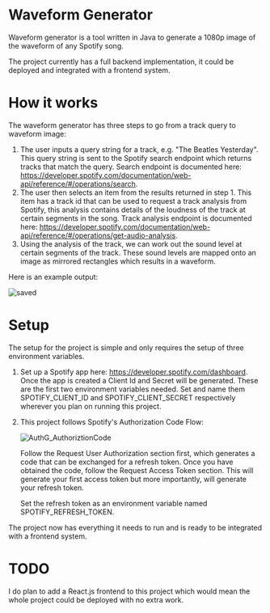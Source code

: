 # Waveform Generator
Waveform generator is a tool written in Java to generate a 
1080p image of the waveform of any Spotify song.

The project currently has a full backend implementation, it could be deployed and integrated with a frontend system.

# How it works
The waveform generator has three steps to go from a track query to waveform image:
1. The user inputs a query string for a track, e.g. "The Beatles Yesterday". 
  This query string is sent to the Spotify search endpoint which returns tracks that match the query.
  Search endpoint is documented here: https://developer.spotify.com/documentation/web-api/reference/#/operations/search.
2. The user then selects an item from the results returned in step 1. This item has a track id that can be used to 
  request a track analysis from Spotify, this analysis contains details of the loudness of the track at certain segments
  in the song.
  Track analysis endpoint is documented here: https://developer.spotify.com/documentation/web-api/reference/#/operations/get-audio-analysis.
3. Using the analysis of the track, we can work out the sound level at certain segments of the track. 
  These sound levels are mapped onto an image as mirrored rectangles which results in a waveform.

Here is an example output:

![saved](https://user-images.githubusercontent.com/47042397/153032544-54e4548d-1227-46af-890b-8a1b98a9ddd7.png)

# Setup
The setup for the project is simple and only requires the setup of three environment variables.
1. Set up a Spotify app here: https://developer.spotify.com/dashboard. Once the app is created a Client Id and Secret will be generated.
  These are the first two environment variables needed. Set and name them SPOTIFY_CLIENT_ID and SPOTIFY_CLIENT_SECRET respectively 
  wherever you plan on running this project.
2. This project follows Spotify's Authorization Code Flow:
   
   ![AuthG_AuthoriztionCode](https://user-images.githubusercontent.com/47042397/152798439-c8098cac-3d51-4d08-8cae-a9d1370d9f88.png)
   
   Follow the Request User Authorization section first, which generates a code that can be exchanged for a refresh token.
   Once you have obtained the code, follow the Request Access Token section. This will generate your first access token
   but more importantly, will generate your refresh token.
   
   Set the refresh token as an environment variable named SPOTIFY_REFRESH_TOKEN.
 
 The project now has everything it needs to run and is ready to be integrated with a frontend system.

# TODO
I do plan to add a React.js frontend to this project which would 
mean the whole project could be deployed with no extra work.
